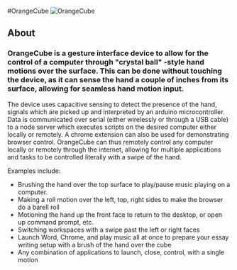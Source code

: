 #OrangeCube
![OrangeCube](http://i.imgur.com/ZZ5M7jt.jpg?1)

## About
### OrangeCube is a gesture interface device to allow for the control of a computer through "crystal ball" -style hand motions over the surface. This can be done without touching the device, as it can sense the hand a couple of inches from its surface, allowing for seamless hand motion input.
The device uses capacitive sensing to detect the presence of the hand, signals which are picked up and interpreted by an arduino microcontroller. Data is communicated over serial (either wirelessly or through a USB cable) to a node server which executes scripts on the desired computer either locally or remotely. A chrome extension can also be used for demonstrating browser control.
OrangeCube can thus remotely control any computer locally or remotely through the internet, allowing for multiple applications and tasks to be controlled literally with a swipe of the hand.

Examples include: 
  * Brushing the hand over the top surface to play/pause music playing on a computer. 
  * Making a roll motion over the left, top, right sides to make the browser do a barell roll
  * Motioning the hand up the front face to return to the desktop, or open up command prompt, etc.
  * Switching workspaces with a swipe past the left or right faces
  * Launch Word, Chrome, and play music all at once to prepare your essay writing setup with a brush of the hand over the cube
  * Any combination of applications to launch, close, control, with a single motion
